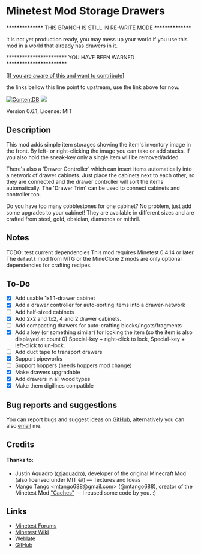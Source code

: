 # Minetest Mod Storage Drawers


**************  THIS BRANCH IS STILL IN RE-WRITE MODE **************

it is not yet production ready, you may mess up your world if you use this
mod in a world that already has drawers in it.

*********************** YOU HAVE BEEN WARNED ***********************

[[If you are aware of this and want to contribute](doc/contribute.md)]




the links bellow this line point to upstream, use the link above for now.


[![ContentDB](https://content.minetest.net/packages/LNJ/drawers/shields/downloads/)](https://content.minetest.net/packages/LNJ/drawers/)
![](https://github.com/minetest-mods/drawers/workflows/luacheck/badge.svg)

Version 0.6.1, License: MIT

## Description
This mod adds simple item storages showing the item's inventory image in the
front. By left- or right-clicking the image you can take or add stacks. If you
also hold the sneak-key only a single item will be removed/added.

There's also a 'Drawer Controller' which can insert items automatically into a
network of drawer cabinets. Just place the cabinets next to each other, so they
are connected and the drawer controller will sort the items automatically. The
'Drawer Trim' can be used to connect cabinets and controller too.

Do you have too many cobblestones for one cabinet? No problem, just add some
upgrades to your cabinet! They are available in different sizes and are
crafted from steel, gold, obsidian, diamonds or mithril.

## Notes
TODO: test current dependencies
This mod requires Minetest 0.4.14 or later. The `default` mod from MTG or the
MineClone 2 mods are only optional dependencies for crafting recipes.

## To-Do
- [x] Add usable 1x1 1-drawer cabinet
- [x] Add a drawer controller for auto-sorting items into a drawer-network
- [ ] Add half-sized cabinets
- [x] Add 2x2 and 1x2, 4 and 2 drawer cabinets.
- [ ] Add compacting drawers for auto-crafting blocks/ingots/fragments
- [x] Add a key (or something similar) for locking the item (so the item is
      also displayed at count 0)
      Special-key + right-click to lock,
      Special-key + left-click to un-lock.
- [ ] Add duct tape to transport drawers
- [x] Support pipeworks
- [ ] Support hoppers (needs hoppers mod change)
- [x] Make drawers upgradable
- [x] Add drawers in all wood types
- [x] Make them digilines compatible

## Bug reports and suggestions
You can report bugs and suggest ideas on [GitHub](http://github.com/lnj2/drawers/issues/new),
alternatively you can also [email](mailto:git@lnj.li) me.

## Credits
#### Thanks to:
* Justin Aquadro ([@jaquadro](http://github.com/jaquadro)), developer of the
	original Minecraft Mod (also licensed under MIT :smiley:) — Textures and Ideas
* Mango Tango <<mtango688@gmail.com>> ([@mtango688](http://github.com/mtango688)),
	creator of the Minetest Mod ["Caches"](https://github.com/mtango688/caches/)
	— I reused some code by you. :)

## Links
* [Minetest Forums](https://forum.minetest.net/viewtopic.php?f=9&t=17134)
* [Minetest Wiki](http://wiki.minetest.net/Mods/Storage_Drawers)
* [Weblate](https://hosted.weblate.org/projects/minetest/mod-storage-drawers/)
* [GitHub](http://github.com/minetest-mods/drawers/)


